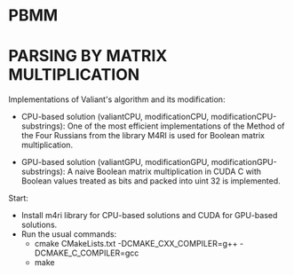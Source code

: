 # PBMM
# PARSING BY MATRIX MULTIPLICATION


Implementations of Valiant's algorithm and its modification:

- CPU-based solution (valiantCPU, modificationCPU, modificationCPU-substrings): 
One of the most efficient implementations of the Method of the Four Russians from the library
M4RI is used for Boolean matrix multiplication.

- GPU-based solution (valiantGPU, modificationGPU, modificationGPU-substrings):
A naive Boolean matrix multiplication in CUDA C with Boolean values treated as bits and packed
into uint 32 is implemented.

Start:

* Install m4ri library for CPU-based solutions and CUDA for GPU-based solutions.
* Run the usual commands:
  - cmake CMakeLists.txt -DCMAKE_CXX_COMPILER=g++ -DCMAKE_C_COMPILER=gcc
  - make
